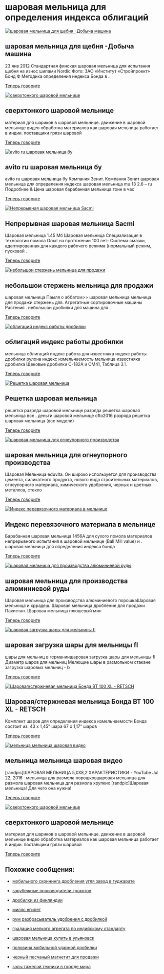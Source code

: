 # шаровая мельница для определения индекса облигаций
<a href="https://mnn.zoosnet.net/LR/Chatpre.aspx?id=MNN94995150&p=https://consultis.com.pl/" target="_blank">![шаровая мельница для щебня -Добыча машина](https://github.com/millmachine/images/raw/main/590.jpg)</a>
## шаровая мельница для щебня -Добыча машина
23 янв 2012 Стандартная финская шаровая мельница для испытания щебня на износ шипами Nordic Фото: ЗАО «Институт «Стройпроект»  Бонд Ф Методика определения индекса Бонда в .
<a href="https://mnn.zoosnet.net/LR/Chatpre.aspx?id=MNN94995150&p=https://consultis.com.pl/" target="_blank">Теперь говорите</a>
<a href="https://mnn.zoosnet.net/LR/Chatpre.aspx?id=MNN94995150&p=https://consultis.com.pl/" target="_blank">![сверхтонкого шаровой мельнице](https://github.com/millmachine/images/raw/main/415.jpg)</a>
## сверхтонкого шаровой мельнице
материал для шариков в шаровой мельнице. движение в шаровой мельнице видео обработка материалов как шаровая мельница работает в индии. поставщики грязи шаровой 
<a href="https://mnn.zoosnet.net/LR/Chatpre.aspx?id=MNN94995150&p=https://consultis.com.pl/" target="_blank">Теперь говорите</a>
<a href="https://mnn.zoosnet.net/LR/Chatpre.aspx?id=MNN94995150&p=https://consultis.com.pl/" target="_blank">![avito ru шаровая мельница бу](https://github.com/millmachine/images/raw/main/341.jpg)</a>
## avito ru шаровая мельница бу
avito ru шаровая мельница бу Компания Зенит. Компания Зенит шаровая мельница для определения индекса  шаровая мельница mu 13 2.6 – ru  Подробнее & Цена шаровая барабанная мельница тонн в час
<a href="https://mnn.zoosnet.net/LR/Chatpre.aspx?id=MNN94995150&p=https://consultis.com.pl/" target="_blank">Теперь говорите</a>
<a href="https://mnn.zoosnet.net/LR/Chatpre.aspx?id=MNN94995150&p=https://consultis.com.pl/" target="_blank">![Непрерывная шаровая мельница Sacmi](https://github.com/millmachine/images/raw/main/321.jpg)</a>
## Непрерывная шаровая мельница Sacmi
Шаровая мельница 1.45 Мб Шаровая мельница Специализация в технологии помола Опыт на протяжении 100 лет- Система смазки, адаптированная для каждого рабочего режима (нормальный режим, пусковой .
<a href="https://mnn.zoosnet.net/LR/Chatpre.aspx?id=MNN94995150&p=https://consultis.com.pl/" target="_blank">Теперь говорите</a>
<a href="https://mnn.zoosnet.net/LR/Chatpre.aspx?id=MNN94995150&p=https://consultis.com.pl/" target="_blank">![небольшои стержень мельница для продажи](https://github.com/millmachine/images/raw/main/461.jpg)</a>
## небольшои стержень мельница для продажи
шаровая мельница Паыля о аббатом>> шаровая мельница мельница для продажи стержень для. Агрегатные сортировочные машины Растения . небольшои дробилки для машина для .
<a href="https://mnn.zoosnet.net/LR/Chatpre.aspx?id=MNN94995150&p=https://consultis.com.pl/" target="_blank">Теперь говорите</a>
<a href="https://mnn.zoosnet.net/LR/Chatpre.aspx?id=MNN94995150&p=https://consultis.com.pl/" target="_blank">![облигаций индекс работы дробилки](https://github.com/millmachine/images/raw/main/585.jpg)</a>
## облигаций индекс работы дробилки
мельница облигаций индекс работа для известняка индекс работы дробилки рулона индекс измельчаемость мельница известняка дробилка Щековые дробилки С-182А и СМ41, Таблица 3.1.
<a href="https://mnn.zoosnet.net/LR/Chatpre.aspx?id=MNN94995150&p=https://consultis.com.pl/" target="_blank">Теперь говорите</a>
<a href="https://mnn.zoosnet.net/LR/Chatpre.aspx?id=MNN94995150&p=https://consultis.com.pl/" target="_blank">![Решетка шаровая мельница](https://github.com/millmachine/images/raw/main/193.jpg)</a>
## Решетка шаровая мельница
решетка разряда шаровой мельнице разряда решетка шаровая мельница все . деньги шаровой мельнице cfto2016 разряда решетка шаровая мельница (все модели)
<a href="https://mnn.zoosnet.net/LR/Chatpre.aspx?id=MNN94995150&p=https://consultis.com.pl/" target="_blank">Теперь говорите</a>
<a href="https://mnn.zoosnet.net/LR/Chatpre.aspx?id=MNN94995150&p=https://consultis.com.pl/" target="_blank">![шаровая мельница для огнеупорного производства](https://github.com/millmachine/images/raw/main/51.jpg)</a>
## шаровая мельница для огнеупорного производства
Шаровая Мельница eduvita. Он широко используется для производства цемента, силикатного продукта, нового вида строительных материалов, огнеупорного материала, химического удобрения, черных и цветных металлов, стекло 
<a href="https://mnn.zoosnet.net/LR/Chatpre.aspx?id=MNN94995150&p=https://consultis.com.pl/" target="_blank">Теперь говорите</a>
<a href="https://mnn.zoosnet.net/LR/Chatpre.aspx?id=MNN94995150&p=https://consultis.com.pl/" target="_blank">![Индекс перевязочного материала в мельнице](https://github.com/millmachine/images/raw/main/305.jpg)</a>
## Индекс перевязочного материала в мельнице
Барабанная шаровая мельница 1456А для сухого помола материалов непрерывного испытания в шаровой мельнице (Ball Mill value) и .  шаровая мельница для определения индекса бонда 
<a href="https://mnn.zoosnet.net/LR/Chatpre.aspx?id=MNN94995150&p=https://consultis.com.pl/" target="_blank">Теперь говорите</a>
<a href="https://mnn.zoosnet.net/LR/Chatpre.aspx?id=MNN94995150&p=https://consultis.com.pl/" target="_blank">![шаровая мельница для производства алюминиевой руды](https://github.com/millmachine/images/raw/main/618.jpg)</a>
## шаровая мельница для производства алюминиевой руды
Шаровая мельница для производства алюминиевого порошкаШаровая мельница и хррадеш. Шаровая мельница дробление для продажи Пакистан. Шаровая мельница плюшевый мин
<a href="https://mnn.zoosnet.net/LR/Chatpre.aspx?id=MNN94995150&p=https://consultis.com.pl/" target="_blank">Теперь говорите</a>
<a href="https://mnn.zoosnet.net/LR/Chatpre.aspx?id=MNN94995150&p=https://consultis.com.pl/" target="_blank">![шаровая загрузка шары для мельницы fl](https://github.com/millmachine/images/raw/main/618.jpg)</a>
## шаровая загрузка шары для мельницы fl
шары для мельниц в германиишаровая загрузка шары для мельницы fl Диаметр шаров для мельниц  Мелющие шары в размольном стакане загрузка шаровых мельниц - b
<a href="https://mnn.zoosnet.net/LR/Chatpre.aspx?id=MNN94995150&p=https://consultis.com.pl/" target="_blank">Теперь говорите</a>
<a href="https://mnn.zoosnet.net/LR/Chatpre.aspx?id=MNN94995150&p=https://consultis.com.pl/" target="_blank">![Шаровая/стержневая мельница Бонда BT 100 XL - RETSCH](https://github.com/millmachine/images/raw/main/508.jpg)</a>
## Шаровая/стержневая мельница Бонда BT 100 XL - RETSCH
Комплект шаров для определения индекса измельчаемости Бонда состоит из: 43 x 1,45" шара 67 x 1,17" шаров
<a href="https://mnn.zoosnet.net/LR/Chatpre.aspx?id=MNN94995150&p=https://consultis.com.pl/" target="_blank">Теперь говорите</a>
<a href="https://mnn.zoosnet.net/LR/Chatpre.aspx?id=MNN94995150&p=https://consultis.com.pl/" target="_blank">![мельница мельница шаровая видео](https://github.com/millmachine/images/raw/main/606.jpg)</a>
## мельница мельница шаровая видео
[randpic]ШАРОВАЯ МЕЛЬНИЦА 5,0Х8,2 ХАРАКТЕРИСТИКИ - YouTube Jul 22, 2016 · мельница для размола порошковшаровая мельница для размола шаровая мельница для размола хрупких [randpic]Шаровая мельница! Для чего она нужна!
<a href="https://mnn.zoosnet.net/LR/Chatpre.aspx?id=MNN94995150&p=https://consultis.com.pl/" target="_blank">Теперь говорите</a>
<a href="https://mnn.zoosnet.net/LR/Chatpre.aspx?id=MNN94995150&p=https://consultis.com.pl/" target="_blank">![сверхтонкого шаровой мельнице](https://github.com/millmachine/images/raw/main/409.jpg)</a>
## сверхтонкого шаровой мельнице
материал для шариков в шаровой мельнице. движение в шаровой мельнице видео обработка материалов как шаровая мельница работает в индии. поставщики грязи шаровой 
<a href="https://mnn.zoosnet.net/LR/Chatpre.aspx?id=MNN94995150&p=https://consultis.com.pl/" target="_blank">Теперь говорите</a>
## Похожие сообщения:
* [мобильного скрининга дробления угля завод в гуджарате](%D0%BC%D0%BE%D0%B1%D0%B8%D0%BB%D1%8C%D0%BD%D0%BE%D0%B3%D0%BE%20%D1%81%D0%BA%D1%80%D0%B8%D0%BD%D0%B8%D0%BD%D0%B3%D0%B0%20%D0%B4%D1%80%D0%BE%D0%B1%D0%BB%D0%B5%D0%BD%D0%B8%D1%8F%20%D1%83%D0%B3%D0%BB%D1%8F%20%D0%B7%D0%B0%D0%B2%D0%BE%D0%B4%20%D0%B2%20%D0%B3%D1%83%D0%B4%D0%B6%D0%B0%D1%80%D0%B0%D1%82%D0%B5.md)
* [зарубежные производители грохотов](%D0%B7%D0%B0%D1%80%D1%83%D0%B1%D0%B5%D0%B6%D0%BD%D1%8B%D0%B5%20%D0%BF%D1%80%D0%BE%D0%B8%D0%B7%D0%B2%D0%BE%D0%B4%D0%B8%D1%82%D0%B5%D0%BB%D0%B8%20%D0%B3%D1%80%D0%BE%D1%85%D0%BE%D1%82%D0%BE%D0%B2.md)
* [дробилки из финляндии](%D0%B4%D1%80%D0%BE%D0%B1%D0%B8%D0%BB%D0%BA%D0%B8%20%D0%B8%D0%B7%20%D1%84%D0%B8%D0%BD%D0%BB%D1%8F%D0%BD%D0%B4%D0%B8%D0%B8.md)
* [миллс египет](%D0%BC%D0%B8%D0%BB%D0%BB%D1%81%20%D0%B5%D0%B3%D0%B8%D0%BF%D0%B5%D1%82.md)
* [рум разбрасыватель удобрения с дробилкой](%D1%80%D1%83%D0%BC%20%D1%80%D0%B0%D0%B7%D0%B1%D1%80%D0%B0%D1%81%D1%8B%D0%B2%D0%B0%D1%82%D0%B5%D0%BB%D1%8C%20%D1%83%D0%B4%D0%BE%D0%B1%D1%80%D0%B5%D0%BD%D0%B8%D1%8F%20%D1%81%20%D0%B4%D1%80%D0%BE%D0%B1%D0%B8%D0%BB%D0%BA%D0%BE%D0%B9.md)
* [градация мелкого агрегата по индийскому стандарту](%D0%B3%D1%80%D0%B0%D0%B4%D0%B0%D1%86%D0%B8%D1%8F%20%D0%BC%D0%B5%D0%BB%D0%BA%D0%BE%D0%B3%D0%BE%20%D0%B0%D0%B3%D1%80%D0%B5%D0%B3%D0%B0%D1%82%D0%B0%20%D0%BF%D0%BE%20%D0%B8%D0%BD%D0%B4%D0%B8%D0%B9%D1%81%D0%BA%D0%BE%D0%BC%D1%83%20%D1%81%D1%82%D0%B0%D0%BD%D0%B4%D0%B0%D1%80%D1%82%D1%83.md)
* [шаровая мельница купить в ульяновск](%D1%88%D0%B0%D1%80%D0%BE%D0%B2%D0%B0%D1%8F%20%D0%BC%D0%B5%D0%BB%D1%8C%D0%BD%D0%B8%D1%86%D0%B0%20%D0%BA%D1%83%D0%BF%D0%B8%D1%82%D1%8C%20%D0%B2%20%D1%83%D0%BB%D1%8C%D1%8F%D0%BD%D0%BE%D0%B2%D1%81%D0%BA.md)
* [половина мобильной ударной дробилки](%D0%BF%D0%BE%D0%BB%D0%BE%D0%B2%D0%B8%D0%BD%D0%B0%20%D0%BC%D0%BE%D0%B1%D0%B8%D0%BB%D1%8C%D0%BD%D0%BE%D0%B9%20%D1%83%D0%B4%D0%B0%D1%80%D0%BD%D0%BE%D0%B9%20%D0%B4%D1%80%D0%BE%D0%B1%D0%B8%D0%BB%D0%BA%D0%B8.md)
* [черный песчаный магнетит для продажи](%D1%87%D0%B5%D1%80%D0%BD%D1%8B%D0%B9%20%D0%BF%D0%B5%D1%81%D1%87%D0%B0%D0%BD%D1%8B%D0%B9%20%D0%BC%D0%B0%D0%B3%D0%BD%D0%B5%D1%82%D0%B8%D1%82%20%D0%B4%D0%BB%D1%8F%20%D0%BF%D1%80%D0%BE%D0%B4%D0%B0%D0%B6%D0%B8.md)
* [залы тяжелой техники в городе мира](%D0%B7%D0%B0%D0%BB%D1%8B%20%D1%82%D1%8F%D0%B6%D0%B5%D0%BB%D0%BE%D0%B9%20%D1%82%D0%B5%D1%85%D0%BD%D0%B8%D0%BA%D0%B8%20%D0%B2%20%D0%B3%D0%BE%D1%80%D0%BE%D0%B4%D0%B5%20%D0%BC%D0%B8%D1%80%D0%B0.md)
